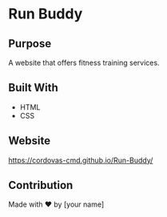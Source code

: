 # Run Buddy

## Purpose
A website that offers fitness training services.

## Built With
* HTML
* CSS

## Website
https://cordovas-cmd.github.io/Run-Buddy/

## Contribution
Made with ❤️ by [your name]